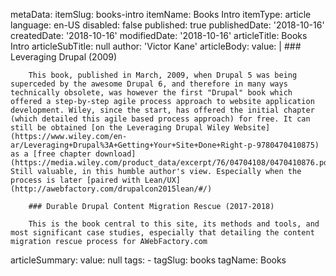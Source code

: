 metaData:
    itemSlug: books-intro
    itemName: Books Intro
    itemType: article
    language: en-US
    disabled: false
    published: true
    publishedDate: '2018-10-16'
    createdDate: '2018-10-16'
    modifiedDate: '2018-10-16'
articleTitle: Books Intro
articleSubTitle: null
author: 'Victor Kane'
articleBody:
    value: |
        ### Leveraging Drupal (2009)

        This book, published in March, 2009, when Drupal 5 was being superceded by the awesome Drupal 6, and therefore in many ways technically obsolete, was however the first "Drupal" book which offered a step-by-step agile process approach to website application development. Wiley, since the start, has offered the initial chapter (which detailed this agile based process approach) for free. It can still be obtained [on the Leveraging Drupal Wiley Website](https://www.wiley.com/en-ar/Leveraging+Drupal%3A+Getting+Your+Site+Done+Right-p-9780470410875) as a [free chapter download](https://media.wiley.com/product_data/excerpt/76/04704108/0470410876.pdf). Still valuable, in this humble author's view. Especially when the process is later [paired with Lean/UX](http://awebfactory.com/drupalcon2015lean/#/)

        ### Durable Drupal Content Migration Rescue (2017-2018)

        This is the book central to this site, its methods and tools, and most significant case studies, especially that detailing the content migration rescue process for AWebFactory.com

articleSummary:
    value: null
tags:
    - tagSlug: books
      tagName: Books

